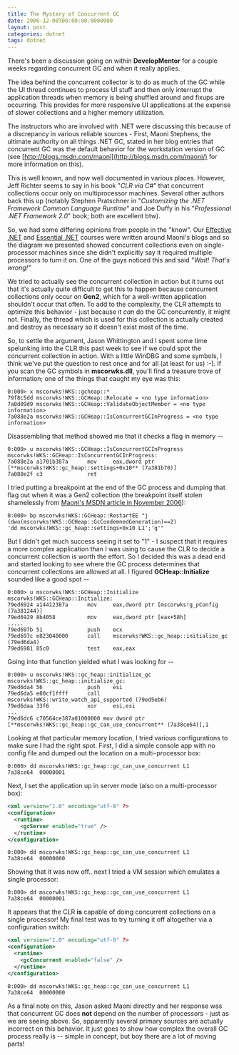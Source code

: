 ```yaml
---
title: The Mystery of Concurrent GC
date: 2006-12-08T00:00:00.0000000
layout: post
categories: dotnet
tags: dotnet
---
```


There's been a discussion going on within **DevelopMentor** for a couple weeks regarding concurrent GC and when it really applies.

The idea behind the concurrent collector is to do as much of the GC while the UI thread continues to process UI stuff and then only interrupt the application threads when memory is being shuffled around and fixups are occurring. This provides for more responsive UI applications at the expense of slower collections and a higher memory utilization.

The instructors who are involved with .NET were discussing this because of a discrepancy in various reliable sources - First, Maoni Stephens, the ultimate authority on all things .NET GC, stated in her blog entries that concurrent GC was the default behavior for the workstation version of GC (see [http://blogs.msdn.com/maoni](http://blogs.msdn.com/maoni/) for more information on this).

This is well known, and now well documented in various places. However, Jeff Richter seems to say in his book "_CLR via C#_" that concurrent collections occur only on multiprocessor machines. Several other authors back this up (notably Stephen Pratschner in "_Customizing the .NET Framework Common Language Runtime_" and Joe Duffy in his "_Professional .NET Framework 2.0_" book; both are excellent btw).

So, we had some differing opinions from people in the "know". Our [Effective .NET](http://www.develop.com/training/course.aspx?id=344) and [Essential .NET](http://www.develop.com/training/course.aspx?id=267) courses were written around Maoni's blogs and so the diagram we presented showed concurrent collections even on single-processor machines since she didn't explicitly say it required multiple processors to turn it on. One of the guys noticed this and said _"Wait! That's wrong!"_

We tried to actually see the concurrent collection in action but it turns out that it's actually quite difficult to get this to happen because concurrent collections only occur on **Gen2**, which for a well-written application shouldn't occur that often. To add to the complexity, the CLR attempts to optimize this behavior - just because it _can_ do the GC concurrently, it might not.  Finally, the thread which is used for this collection is actually created and destroy as necessary so it doesn't exist most of the time.

So, to settle the argument, Jason Whittington and I spent some time spelunking into the CLR this past week to see if we could spot the concurrent collection in action. With a little WinDBG and some symbols, I think we've put the question to rest once and for all (at least for us) :-).  If you scan the GC symbols in **mscorwks.dll**, you'll find a treasure trove of information; one of the things that caught my eye was this:

```output
0:000> x mscorwks!WKS::gcheap::*
79f8c5dd mscorwks!WKS::GCHeap::Relocate = <no type information>
7a0d09d9 mscorwks!WKS::GCHeap::ValidateObjectMember = <no type information>
7a088e2a mscorwks!WKS::GCHeap::IsConcurrentGCInProgress = <no type information>
```

Disassembling that method showed me that it checks a flag in memory --

```output
0:000> u mscorwks!WKS::GCHeap::IsConcurrentGCInProgress 
mscorwks!WKS::GCHeap::IsConcurrentGCInProgress:
7a088e2a a1701b387a      mov     eax,dword ptr [**mscorwks!WKS::gc_heap::settings+0x10** (7a381b70)]
7a088e2f c3              ret 
```

I tried putting a breakpoint at the end of the GC process and dumping that flag out when it was a Gen2 collection (the breakpoint itself stolen shamelessly from [Maoni's MSDN article in November 2006](http://msdn.microsoft.com/msdnmag/issues/06/11/CLRInsideOut/default.aspx)):

```output
0:000> bp mscorwks!WKS::GCHeap::RestartEE "j (dwo(mscorwks!WKS::GCHeap::GcCondemnedGeneration)==2)   
'dd mscorwks!WKS::gc_heap::settings+0x10 L1';'g'"
```

But I didn't get much success seeing it set to "1" - I suspect that it requires a more complex application than I was using to cause the CLR to decide a concurrent collection is worth the effort. So I decided this was a dead end and started looking to see where the GC process determines that concurrent collections are allowed at all. I figured **GCHeap::Initialize** sounded like a good spot --

```output
0:000> u mscorwks!WKS::GCHeap::Initialize
mscorwks!WKS::GCHeap::Initialize:
79ed6924 a14412387a      mov     eax,dword ptr [mscorwks!g_pConfig (7a381244)]
79ed6929 8b4058          mov     eax,dword ptr [eax+58h]
.....
79ed697b 51              push    ecx
79ed697c e823040000      call    mscorwks!WKS::gc_heap::initialize_gc (79ed6da4)
79ed6981 85c0            test    eax,eax 
```

Going into that function yielded what I was looking for --

```output
0:000> u mscorwks!WKS::gc_heap::initialize_gc
mscorwks!WKS::gc_heap::initialize_gc:
79ed6da4 56              push    esi
79ed6da5 e80cf1ffff      call    mscorwks!WKS::write_watch_api_supported (79ed5eb6)
79ed6daa 33f6            xor     esi,esi
...
79ed6dc6 c70564ce387a01000000 mov dword ptr [**mscorwks!WKS::gc_heap::gc_can_use_concurrent** (7a38ce64)],1 
```

Looking at that particular memory location, I tried various configurations to make sure I had the right spot. First, I did a simple console app with no config file and dumped out the location on a multi-processor box:

```output
0:000> dd mscorwks!WKS::gc_heap::gc_can_use_concurrent L1
7a38ce64  00000001
```

Next, I set the application up in server mode (also on a multi-processor box):

```xml
<xml version="1.0" encoding="utf-8" ?>
<configuration>
  <runtime>
    <gcServer enabled="true" />
  </runtime>
</configuration>
```

```output
0:000> dd mscorwks!WKS::gc_heap::gc_can_use_concurrent L1
7a38ce64  00000000
```

Showing that it was now off.. next I tried a VM session which emulates a single processor:

```output
0:000> dd mscorwks!WKS::gc_heap::gc_can_use_concurrent L1
7a38ce64  00000001
```

It appears that the CLR **is** capable of doing concurrent collections on a single processor! My final test was to try turning it off altogether via a configuration switch:

```xml
<xml version="1.0" encoding="utf-8" ?>
<configuration>
  <runtime>
    <gcConcurrent enabled="false" />
  </runtime>
</configuration>
```

```output
0:000> dd mscorwks!WKS::gc_heap::gc_can_use_concurrent L1
7a38ce64  00000000
```
  
As a final note on this, Jason asked Maoni directly and her response was that concurrent GC does **not** depend on the number of processors - just as we are seeing above. So, apparently several primary sources are actually incorrect on this behavior. It just goes to show how complex the overall GC process really is -- simple in concept, but boy there are a lot of moving parts!
